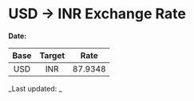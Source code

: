 # USD → INR Exchange Rate

**Date:** 

| Base | Target | Rate  |
|:----:|:------:|:-----:|
| USD  | INR    | 87.9348 |

_Last updated: _